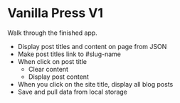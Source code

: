 # Vanilla Press V1

Walk through the finished app.

* Display post titles and content on page from JSON
* Make post titles link to #slug-name
* When click on post title
    - Clear content
    - Display post content
* When you click on the site title, display all blog posts
* Save and pull data from local storage
